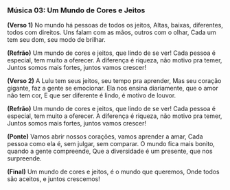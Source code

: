 ### Música 03: Um Mundo de Cores e Jeitos

**(Verso 1)**
No mundo há pessoas de todos os jeitos,
Altas, baixas, diferentes, todos com direitos.
Uns falam com as mãos, outros com o olhar,
Cada um tem seu dom, seu modo de brilhar.

**(Refrão)**
Um mundo de cores e jeitos, que lindo de se ver!
Cada pessoa é especial, tem muito a oferecer.
A diferença é riqueza, não motivo pra temer,
Juntos somos mais fortes, juntos vamos crescer!

**(Verso 2)**
A Lulu tem seus jeitos, seu tempo pra aprender,
Mas seu coração gigante, faz a gente se emocionar.
Ela nos ensina diariamente, que o amor não tem cor,
E que ser diferente é lindo, é motivo de louvor.

**(Refrão)**
Um mundo de cores e jeitos, que lindo de se ver!
Cada pessoa é especial, tem muito a oferecer.
A diferença é riqueza, não motivo pra temer,
Juntos somos mais fortes, juntos vamos crescer!

**(Ponte)**
Vamos abrir nossos corações, vamos aprender a amar,
Cada pessoa como ela é, sem julgar, sem comparar.
O mundo fica mais bonito, quando a gente compreende,
Que a diversidade é um presente, que nos surpreende.

**(Final)**
Um mundo de cores e jeitos, é o mundo que queremos,
Onde todos são aceitos, e juntos crescemos!
